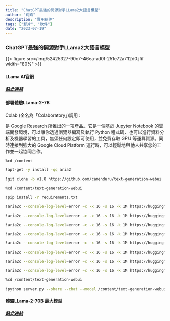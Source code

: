 ```yaml
---
title: "ChatGPT最強的開源對手LLama2大語言模型"
author: "鈞鈞"
description: "實用軟件"
tags: ["影片", "軟件"]
date: "2023-07-19"
---
```


### ChatGPT最強的開源對手LLama2大語言模型
{{< figure src=/img/52425327-90c7-46ea-ad0f-251e72a712d0.jfif width="80%" >}}


#### LLama AI官網

##### [點此連結](https://ai.meta.com/resources/models-and-libraries/llama/)

#### 部署體驗LLama-2-7B

Colab (全名為「Colaboratory」)調用 :

是 Google Research 所推出的一項產品。它是一個基於 Jupyter Notebook 的雲端開發環境，可以讓你透過瀏覽器編寫及執行 Python 程式碼，也可以進行資料分析及機器學習的工具，無須任何設定即可使用，並免費存取 GPU 等運算資源。同時連接到強大的 Google Cloud Platform 運行時，可以輕鬆地與他人共享您的工作並一起協同合作。




```bash
%cd /content

!apt-get -y install -qq aria2

!git clone -b v1.8 https://github.com/camenduru/text-generation-webui

%cd /content/text-generation-webui

!pip install -r requirements.txt

!aria2c --console-log-level=error -c -x 16 -s 16 -k 1M https://huggingface.co/4bit/Llama-2-7b-chat-hf/resolve/main/model-00001-of-00002.safetensors -d /content/text-generation-webui/models/Llama-2-7b-chat-hf -o model-00001-of-00002.safetensors

!aria2c --console-log-level=error -c -x 16 -s 16 -k 1M https://huggingface.co/4bit/Llama-2-7b-chat-hf/resolve/main/model-00002-of-00002.safetensors -d /content/text-generation-webui/models/Llama-2-7b-chat-hf -o model-00002-of-00002.safetensors

!aria2c --console-log-level=error -c -x 16 -s 16 -k 1M https://huggingface.co/4bit/Llama-2-7b-chat-hf/raw/main/model.safetensors.index.json -d /content/text-generation-webui/models/Llama-2-7b-chat-hf -o model.safetensors.index.json

!aria2c --console-log-level=error -c -x 16 -s 16 -k 1M https://huggingface.co/4bit/Llama-2-7b-chat-hf/raw/main/special_tokens_map.json -d /content/text-generation-webui/models/Llama-2-7b-chat-hf -o special_tokens_map.json

!aria2c --console-log-level=error -c -x 16 -s 16 -k 1M https://huggingface.co/4bit/Llama-2-7b-chat-hf/resolve/main/tokenizer.model -d /content/text-generation-webui/models/Llama-2-7b-chat-hf -o tokenizer.model

!aria2c --console-log-level=error -c -x 16 -s 16 -k 1M https://huggingface.co/4bit/Llama-2-7b-chat-hf/raw/main/tokenizer_config.json -d /content/text-generation-webui/models/Llama-2-7b-chat-hf -o tokenizer_config.json

!aria2c --console-log-level=error -c -x 16 -s 16 -k 1M https://huggingface.co/4bit/Llama-2-7b-chat-hf/raw/main/config.json -d /content/text-generation-webui/models/Llama-2-7b-chat-hf -o config.json

!aria2c --console-log-level=error -c -x 16 -s 16 -k 1M https://huggingface.co/4bit/Llama-2-7b-chat-hf/raw/main/generation_config.json -d /content/text-generation-webui/models/Llama-2-7b-chat-hf -o generation_config.json

%cd /content/text-generation-webui

!python server.py --share --chat --model /content/text-generation-webui/models/Llama-2-7b-chat-hf

```

#### 體驗LLama-2-70B 最大模型

##### [點此連結](https://huggingface.co/chat)